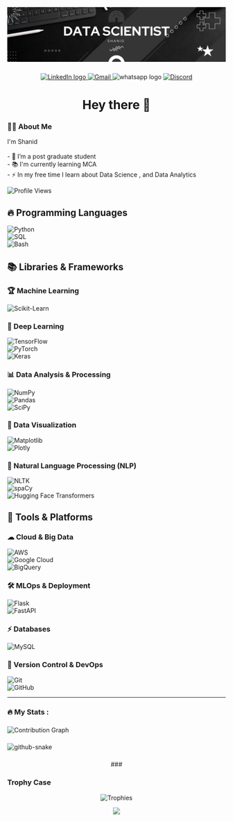 <div align="center">
  <img src="Images/Banner.jpg"  />
</div>

###


<div align="center">
 <a href="http://www.linkedin.com/in/SH4N1D">
   
  <img src="https://img.shields.io/static/v1?message=LinkedIn&logo=linkedin&label=&color=0077B5&logoColor=white&labelColor=&style=for-the-badge" height="25" alt="LinkedIn logo"/>
</a>
  <a href="mailto:shanidpsha@gmail.com">
  <img src="https://img.shields.io/badge/Gmail-D14836?logo=gmail&logoColor=white&style=for-the-badge" height="25" alt="Gmail"/>
</a>
  <img src="https://img.shields.io/static/v1?message=Whatsapp&logo=whatsapp&label=&color=25D366&logoColor=white&labelColor=&style=for-the-badge" height="25" alt="whatsapp logo"  />
<a href="https://discord.com/users/871299683274870784">
  <img src="https://img.shields.io/badge/Discord-5865F2?logo=discord&logoColor=white&style=for-the-badge" height="25" alt="Discord"/>
</a>
  
</div>

###

<h1 align="center">Hey there 👋</h1>

###

<h3 align="left">👩‍💻  About Me</h3>

<p align="left">I'm Shanid <br><br>- 🔭 I’m a post graduate student <br>- 📚 I'm currently learning MCA<br>- ⚡ In my free time I learn about Data Science , and Data Analytics</p> 

![Profile Views](https://komarev.com/ghpvc/?username=SH4N1D&color=blueviolet)

###
<!--
<h3 align="left">🛠 Language and tools</h3>

###


<div align="left">
  <img src="https://cdn.jsdelivr.net/gh/devicons/devicon/icons/python/python-original.svg" height="40" alt="python logo"  />
  <img width="12" />
  <img src="https://cdn.jsdelivr.net/gh/devicons/devicon/icons/pandas/pandas-original.svg" height="40" alt="pandas logo"  />
  <img width="12" />
  <img src="https://cdn.jsdelivr.net/gh/devicons/devicon/icons/numpy/numpy-original.svg" height="40" alt="numpy logo"  />
  <img width="12" />
  <img src="https://cdn.jsdelivr.net/gh/devicons/devicon/icons/jupyter/jupyter-original.svg" height="40" alt="jupyter logo"  />
  <img width="12" />
  <img src="https://cdn.jsdelivr.net/gh/devicons/devicon/icons/anaconda/anaconda-original.svg" height="40" alt="anaconda logo"  />
   <img width="12" />
  <img src="https://images.sftcdn.net/images/t_app-icon-m/p/574dbe16-1a7b-4787-9aaf-0990bffba958/1398037130/matplotlib-Matplotlib_icon.svg.png" height="40" alt="LOGO"  />
</div>

-->

## 🔥 Programming Languages  
![Python](https://img.shields.io/badge/-Python-3776AB?logo=python&logoColor=white&style=for-the-badge)  
![SQL](https://img.shields.io/badge/-SQL-4479A1?logo=mysql&logoColor=white&style=for-the-badge)  
![Bash](https://img.shields.io/badge/-Bash-4EAA25?logo=gnubash&logoColor=white&style=for-the-badge)  

## 📚 Libraries & Frameworks  
### 🏆 Machine Learning  
![Scikit-Learn](https://img.shields.io/badge/-Scikit%20Learn-F7931E?logo=scikit-learn&logoColor=white&style=for-the-badge)  

### 🧠 Deep Learning  
![TensorFlow](https://img.shields.io/badge/-TensorFlow-FF6F00?logo=tensorflow&logoColor=white&style=for-the-badge)  
![PyTorch](https://img.shields.io/badge/-PyTorch-EE4C2C?logo=pytorch&logoColor=white&style=for-the-badge)  
![Keras](https://img.shields.io/badge/-Keras-D00000?logo=keras&logoColor=white&style=for-the-badge)  

### 📊 Data Analysis & Processing  
![NumPy](https://img.shields.io/badge/-NumPy-013243?logo=numpy&logoColor=white&style=for-the-badge)  
![Pandas](https://img.shields.io/badge/-Pandas-150458?logo=pandas&logoColor=white&style=for-the-badge)  
![SciPy](https://img.shields.io/badge/-SciPy-8CAAE6?logo=scipy&logoColor=white&style=for-the-badge)  

### 🎨 Data Visualization  
![Matplotlib](https://img.shields.io/badge/-Matplotlib-11557C?logo=plotly&logoColor=white&style=for-the-badge)  
![Plotly](https://img.shields.io/badge/-Plotly-3F4F75?logo=plotly&logoColor=white&style=for-the-badge)  

### 📝 Natural Language Processing (NLP)  
![NLTK](https://img.shields.io/badge/-NLTK-32A852?logo=python&logoColor=white&style=for-the-badge)  
![spaCy](https://img.shields.io/badge/-spaCy-09A3D5?logo=python&logoColor=white&style=for-the-badge)  
![Hugging Face Transformers](https://img.shields.io/badge/-Transformers-FFDD00?logo=huggingface&logoColor=white&style=for-the-badge)  

## 🚀 Tools & Platforms  
### ☁ Cloud & Big Data  
![AWS](https://img.shields.io/badge/-AWS-232F3E?logo=amazonaws&logoColor=white&style=for-the-badge)  
![Google Cloud](https://img.shields.io/badge/-Google%20Cloud-4285F4?logo=google-cloud&logoColor=white&style=for-the-badge)  
![BigQuery](https://img.shields.io/badge/-BigQuery-669DF6?logo=googlebigquery&logoColor=white&style=for-the-badge)  

### 🛠 MLOps & Deployment  
![Flask](https://img.shields.io/badge/-Flask-000000?logo=flask&logoColor=white&style=for-the-badge)  
![FastAPI](https://img.shields.io/badge/-FastAPI-009688?logo=fastapi&logoColor=white&style=for-the-badge)  

### ⚡ Databases  
![MySQL](https://img.shields.io/badge/-MySQL-4479A1?logo=mysql&logoColor=white&style=for-the-badge)  

### 📌 Version Control & DevOps  
![Git](https://img.shields.io/badge/-Git-F05032?logo=git&logoColor=white&style=for-the-badge)  
![GitHub](https://img.shields.io/badge/-GitHub-181717?logo=github&logoColor=white&style=for-the-badge)  

---
 







 







###

<h3 align="left">🔥   My Stats :</h3>

###
<!--
<div align="center">
  <img src="https://streak-stats.demolab.com?user=SH4N1D&locale=en&mode=daily&theme=dark&hide_border=false&border_radius=5&order=3" height="220" alt="Streak graph"  />

-->
![Contribution Graph](https://github-readme-activity-graph.vercel.app/graph?username=SH4N1D&theme=react-dark)
</div>


###

<picture>
  <source media="(prefers-color-scheme: dark)" srcset="https://raw.githubusercontent.com/SH4N1D/SH4N1D/output/github-snake-dark.svg" />
  <source media="(prefers-color-scheme: light)" srcset="https://raw.githubusercontent.com/SH4N1D/SH4N1D/output/github-snake.svg" />
  <img alt="github-snake" src="https://raw.githubusercontent.com/tobiasmeyhoefer/tobiasmeyhoefer/output/github-snake.svg" />
</picture>

###
<div align="center">
###
  
<h3 align="left">Trophy Case</h3>
  
![Trophies](https://github-profile-trophy.vercel.app/?username=SH4N1D&theme=darkhub&row=1)


</div>

<div align="center">
  <img src="https://profile-counter.glitch.me/SH4N1D/count.svg?"  />
</div>

###
